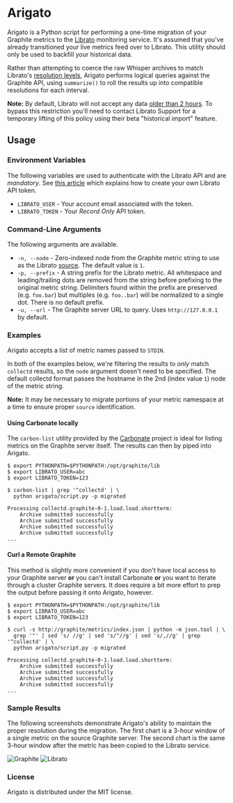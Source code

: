 # Arigato

Arigato is a Python script for performing a one-time migration of your Graphite metrics to the [Librato](https://metrics.librato.com/) monitoring service. It's assumed that you've already transitioned your live metrics feed over to Librato. This utility should only be used to backfill your historical data.

Rather than attempting to coerce the raw Whisper archives to match Librato's [resolution levels](http://support.metrics.librato.com/knowledgebase/articles/66838-understanding-metrics-roll-ups-retention-and-grap), Arigato performs logical queries against the Graphite API, using `summarize()` to roll the results up into compatible resolutions for each interval.

**Note:** By default, Librato will not accept any data [older than 2 hours](http://support.metrics.librato.com/knowledgebase/articles/334530-can-i-send-measurements-from-the-past-or-future). To bypass this restriction you'll need to contact Librato Support for a temporary lifting of this policy using their beta "historical import" feature.

## Usage

### Environment Variables

The following variables are used to authenticate with the Librato API and are *mandatory*. See [this article](http://support.metrics.librato.com/knowledgebase/articles/22317-librato-api-tokens-and-token-roles) which explains how to create your own Librato API token.

* `LIBRATO_USER` - Your account email associated with the token.
* `LIBRATO_TOKEN` - Your *Record Only* API token.

### Command-Line Arguments

The following arguments are available.

* `-n, --node` - Zero-indexed node from the Graphite metric string to use as the Librato [source](http://support.metrics.librato.com/knowledgebase/articles/47904-what-is-a-source). The default value is `1`.
* `-p, --prefix` - A string prefix for the Librato metric. All whitespace and leading/trailing dots are removed from the string before prefixing to the original metric string. Delimiters found within the prefix are preserved (e.g. `foo.bar`) but multiples (e.g. `foo..bar`) will be normalized to a single dot. There is no default prefix.
* `-u, --url` - The Graphite server URL to query. Uses `http://127.0.0.1` by default.

### Examples

Arigato accepts a list of metric names passed to `STDIN`.

In both of the examples below, we're filtering the results to *only* match `collectd` results, so the `node` argument doesn't need to be specified. The default collectd format passes the hostname in the 2nd (index value `1`) node of the metric string.

**Note:** It may be necessary to migrate portions of your metric namespace at a time to ensure proper `source` identification.

#### Using Carbonate locally

The `carbon-list` utility provided by the [Carbonate](https://github.com/jssjr/carbonate) project is ideal for listing metrics on the Graphite server itself. The results can then by piped into Arigato.

```
$ export PYTHONPATH=$PYTHONPATH:/opt/graphite/lib
$ export LIBRATO_USER=abc
$ export LIBRATO_TOKEN=123

$ carbon-list | grep '^collectd' | \
  python arigato/script.py -p migrated

Processing collectd.graphite-0-1.load.load.shortterm:
    Archive submitted successfully
    Archive submitted successfully
    Archive submitted successfully
    Archive submitted successfully
...
```

#### Curl a Remote Graphite

This method is slightly more convenient if you don't have local access to your Graphite server **or** you can't install Carbonate **or** you want to iterate through a cluster Graphite servers. It does require a bit more effort to prep the output before passing it onto Arigato, however.

```
$ export PYTHONPATH=$PYTHONPATH:/opt/graphite/lib
$ export LIBRATO_USER=abc
$ export LIBRATO_TOKEN=123

$ curl -s http://graphite/metrics/index.json | python -m json.tool | \
  grep '"' | sed 's/ //g' | sed 's/"//g' | sed 's/,//g' | grep '^collectd' | \
  python arigato/script.py -p migrated

Processing collectd.graphite-0-1.load.load.shortterm:
    Archive submitted successfully
    Archive submitted successfully
    Archive submitted successfully
    Archive submitted successfully
...
```

### Sample Results

The following screenshots demonstrate Arigato's ability to maintain the proper resolution during the migration. The first chart is a 3-hour window of a single metric on the source Graphite server. The second chart is the same 3-hour window after the metric has been copied to the Librato service.

![Graphite](https://github.com/obfuscurity/arigato/raw/master/img/sample-0.png)
![Librato](https://github.com/obfuscurity/arigato/raw/master/img/sample-1.png)

### License

Arigato is distributed under the MIT license.

